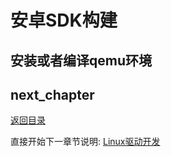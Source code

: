 # 安卓SDK构建

## 安装或者编译qemu环境

## next_chapter

[返回目录](./SUMMARY.md)

直接开始下一章节说明: [Linux驱动开发](./ch03-00.driver_design.md)
